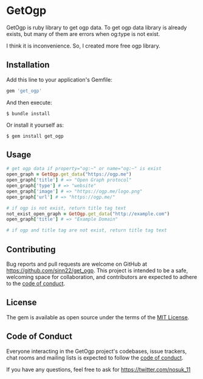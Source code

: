 # GetOgp
GetOgp is ruby library to get ogp data. To get ogp data library is already exists, but many of them are errors when og:type is not exist.

I think it is inconvenience. So, I created more free ogp library.

## Installation

Add this line to your application's Gemfile:

```ruby
gem 'get_ogp'
```

And then execute:

    $ bundle install

Or install it yourself as:

    $ gem install get_ogp

## Usage

```ruby
# get ogp data if property="og:~" or name="og:~" is exist
open_graph = GetOgp.get_data("https://ogp.me")
open_graph['title'] # => "Open Graph protocol"
open_graph['type'] # => "website"
open_graph['image'] # => "https://ogp.me/logo.png"
open_graph['url'] # => "https://ogp.me/"

# if ogp is not exist, return title tag text
not_exist_open_graph = GetOgp.get_data("http://example.com")
open_graph['title'] # => "Example Domain"

# if ogp and title tag are not exist, return title tag text
```

## Contributing

Bug reports and pull requests are welcome on GitHub at https://github.com/sinn22/get_ogp. This project is intended to be a safe, welcoming space for collaboration, and contributors are expected to adhere to the [code of conduct](https://github.com/sinn22/get_ogp/blob/master/CODE_OF_CONDUCT.md).


## License

The gem is available as open source under the terms of the [MIT License](https://opensource.org/licenses/MIT).

## Code of Conduct

Everyone interacting in the GetOgp project's codebases, issue trackers, chat rooms and mailing lists is expected to follow the [code of conduct](https://github.com/sinn22/get_ogp/blob/master/CODE_OF_CONDUCT.md).


If you have any questions, feel free to ask for https://twitter.com/nosuk_11
